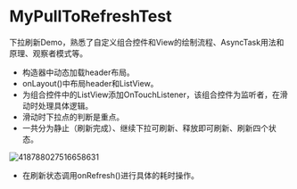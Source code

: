 # MyPullToRefreshTest

下拉刷新Demo，熟悉了自定义组合控件和View的绘制流程、AsyncTask用法和原理、观察者模式等。

- 构造器中动态加载header布局。
- onLayout()中布局header和ListView。
- 为组合控件中的ListView添加OnTouchListener，该组合控件为监听者，在滑动时处理具体逻辑。
- 滑动时下拉点的判断是重点。
- 一共分为静止（刷新完成）、继续下拉可刷新、释放即可刷新、刷新四个状态。

![418788027516658631](E:\笔记笔记笔记笔记笔记\所有图片\418788027516658631.jpg)

- 在刷新状态调用onRefresh()进行具体的耗时操作。